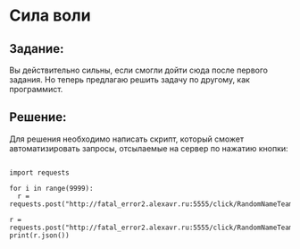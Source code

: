 <h1>Сила воли</h1>

<h2>Задание:</h2>
Вы действительно сильны, если смогли дойти сюда после первого задания. Но теперь предлагаю решить задачу по другому, как программист.<br>

<h2>Решение:</h2>
Для решения необходимо написать скрипт, который сможет автоматизировать запросы, отсылаемые на сервер по нажатию кнопки:

<pre lang="python">
<code>
import requests

for i in range(9999):
  r = requests.post("http://fatal_error2.alexavr.ru:5555/click/RandomNameTeam")
 
r = requests.post("http://fatal_error2.alexavr.ru:5555/click/RandomNameTeam")
print(r.json())

</code>
</pre>

